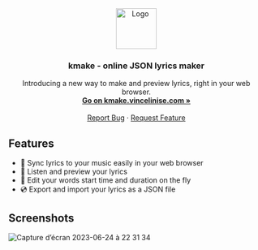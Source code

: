 <div align="center">
  <a href="https://github.com/othneildrew/Best-README-Template">
    <img src="https://i.ibb.co/JjmG6T1/image.png" alt="Logo" width="80" height="80">
  </a>

  <h3 align="center">kmake - online JSON lyrics maker</h3>

  <p align="center">
    Introducing a new way to make and preview lyrics, right in your web browser.
    <br />
    <a href="kmake.vincelinise.com"><strong>Go on kmake.vincelinise.com »</strong></a>
    <br />
    <br />
    <a href="https://github.com/ecnivtwelve/kmake/issues">Report Bug</a>
    ·
    <a href="https://github.com/ecnivtwelve/kmake/issues">Request Feature</a>
  </p>
</div>

## Features
- 🎤 Sync lyrics to your music easily in your web browser
- 🎹 Listen and preview your lyrics
- 📝 Edit your words start time and duration on the fly
- 💿 Export and import your lyrics as a JSON file

## Screenshots
![Capture d’écran 2023-06-24 à 22 31 34](https://i.ibb.co/0GQpSTx/Capture-d-e-cran-2023-06-24-a-22-31-34.png)

